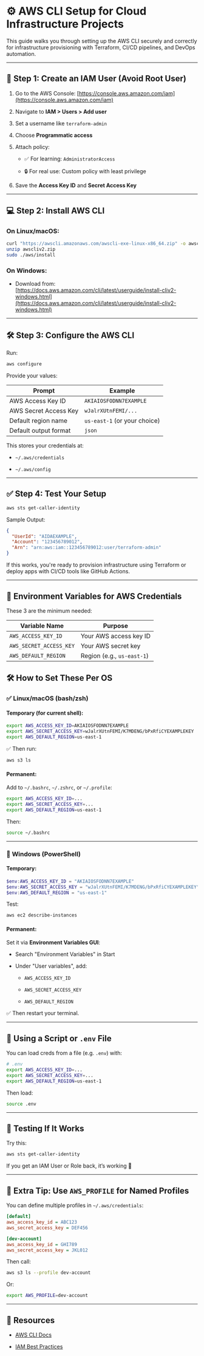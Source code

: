 # ⚙️ AWS CLI Setup for Cloud Infrastructure Projects

This guide walks you through setting up the AWS CLI securely and correctly for infrastructure provisioning with Terraform, CI/CD pipelines, and DevOps automation.

---

## 🔐 Step 1: Create an IAM User (Avoid Root User)

1. Go to the AWS Console: [https://console.aws.amazon.com/iam](https://console.aws.amazon.com/iam)
    
2. Navigate to **IAM > Users > Add user**
    
3. Set a username like `terraform-admin`
    
4. Choose **Programmatic access**
    
5. Attach policy:
    
    - ✅ For learning: `AdministratorAccess`
        
    - 🔒 For real use: Custom policy with least privilege
        
6. Save the **Access Key ID** and **Secret Access Key**
    

---

## 💻 Step 2: Install AWS CLI

### On Linux/macOS:

```bash
curl "https://awscli.amazonaws.com/awscli-exe-linux-x86_64.zip" -o awscliv2.zip
unzip awscliv2.zip
sudo ./aws/install
```

### On Windows:

- Download from: [https://docs.aws.amazon.com/cli/latest/userguide/install-cliv2-windows.html](https://docs.aws.amazon.com/cli/latest/userguide/install-cliv2-windows.html)
    

---

## 🛠️ Step 3: Configure the AWS CLI

Run:

```bash
aws configure
```

Provide your values:

|Prompt|Example|
|---|---|
|AWS Access Key ID|`AKIAIOSFODNN7EXAMPLE`|
|AWS Secret Access Key|`wJalrXUtnFEMI/...`|
|Default region name|`us-east-1` (or your choice)|
|Default output format|`json`|

This stores your credentials at:

- `~/.aws/credentials`
    
- `~/.aws/config`
    

---

## ✅ Step 4: Test Your Setup

```bash
aws sts get-caller-identity
```

Sample Output:

```json
{
  "UserId": "AIDAEXAMPLE",
  "Account": "123456789012",
  "Arn": "arn:aws:iam::123456789012:user/terraform-admin"
}
```

If this works, you're ready to provision infrastructure using Terraform or deploy apps with CI/CD tools like GitHub Actions.

---

## 🔐 **Environment Variables for AWS Credentials**

These 3 are the minimum needed:

|Variable Name|Purpose|
|---|---|
|`AWS_ACCESS_KEY_ID`|Your AWS access key ID|
|`AWS_SECRET_ACCESS_KEY`|Your AWS secret key|
|`AWS_DEFAULT_REGION`|Region (e.g., `us-east-1`)|

## 🛠️ **How to Set These Per OS**

### ✅ **Linux/macOS (bash/zsh)**

#### Temporary (for current shell):

```bash
export AWS_ACCESS_KEY_ID=AKIAIOSFODNN7EXAMPLE
export AWS_SECRET_ACCESS_KEY=wJalrXUtnFEMI/K7MDENG/bPxRfiCYEXAMPLEKEY
export AWS_DEFAULT_REGION=us-east-1
```

✅ Then run:

```bash
aws s3 ls
```

#### Permanent:

Add to `~/.bashrc`, `~/.zshrc`, or `~/.profile`:

```bash
export AWS_ACCESS_KEY_ID=...
export AWS_SECRET_ACCESS_KEY=...
export AWS_DEFAULT_REGION=us-east-1
```

Then:

```bash
source ~/.bashrc
```

---

### 🫯 **Windows (PowerShell)**

#### Temporary:

```powershell
$env:AWS_ACCESS_KEY_ID = "AKIAIOSFODNN7EXAMPLE"
$env:AWS_SECRET_ACCESS_KEY = "wJalrXUtnFEMI/K7MDENG/bPxRfiCYEXAMPLEKEY"
$env:AWS_DEFAULT_REGION = "us-east-1"
```

Test:

```powershell
aws ec2 describe-instances
```

#### Permanent:

Set it via **Environment Variables GUI**:

- Search "Environment Variables" in Start
    
- Under "User variables", add:
    
    - `AWS_ACCESS_KEY_ID`
        
    - `AWS_SECRET_ACCESS_KEY`
        
    - `AWS_DEFAULT_REGION`
        

✅ Then restart your terminal.

---

## 🔧 **Using a Script or `.env` File**

You can load creds from a file (e.g. `.env`) with:

```bash
# .env
export AWS_ACCESS_KEY_ID=...
export AWS_SECRET_ACCESS_KEY=...
export AWS_DEFAULT_REGION=us-east-1
```

Then load:

```bash
source .env
```

---

## 🧲 Testing If It Works

Try this:

```bash
aws sts get-caller-identity
```

If you get an IAM User or Role back, it’s working 💪

---

## 🔐 Extra Tip: Use `AWS_PROFILE` for Named Profiles

You can define multiple profiles in `~/.aws/credentials`:

```ini
[default]
aws_access_key_id = ABC123
aws_secret_access_key = DEF456

[dev-account]
aws_access_key_id = GHI789
aws_secret_access_key = JKL012
```

Then call:

```bash
aws s3 ls --profile dev-account
```

Or:

```bash
export AWS_PROFILE=dev-account
```

---

## 🔗 Resources

- [AWS CLI Docs](https://docs.aws.amazon.com/cli/latest/userguide/)
    
- [IAM Best Practices](https://docs.aws.amazon.com/IAM/latest/UserGuide/best-practices.html)

